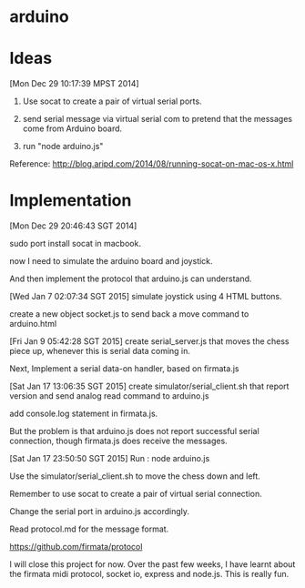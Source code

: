 arduino
=======

Ideas
=====
[Mon Dec 29 10:17:39 MPST 2014]

1. Use socat to create a pair of virtual serial ports.

2. send serial message via virtual serial com to pretend that the messages come from Arduino board.

3. run "node arduino.js"

Reference:
http://blog.aripd.com/2014/08/running-socat-on-mac-os-x.html

Implementation
==============

[Mon Dec 29 20:46:43 SGT 2014]

sudo port install socat in macbook.

now I need to simulate the arduino board and joystick.

And then implement the protocol that arduino.js can understand.

[Wed Jan  7 02:07:34 SGT 2015]
simulate joystick using 4 HTML buttons. 

create a new object socket.js to send back a move command to arduino.html

[Fri Jan  9 05:42:28 SGT 2015]
create serial_server.js that moves the chess piece up, whenever this is serial data coming in.

Next, Implement a serial data-on handler, based on firmata.js

[Sat Jan 17 13:06:35 SGT 2015]
create simulator/serial_client.sh that report version and send analog read command to arduino.js

add console.log statement in firmata.js.

But the problem is that arduino.js does not report successful serial connection, though firmata.js does receive the messages.

[Sat Jan 17 23:50:50 SGT 2015]
Run : node arduino.js

Use the simulator/serial_client.sh to move the chess down and left. 

Remember to use socat to create a pair of virtual serial connection. 

Change the serial port in arduino.js accordingly.

Read protocol.md for the message format.

https://github.com/firmata/protocol

I will close this project for now. Over the past few weeks, I have learnt about the firmata midi protocol, socket io, express and node.js. This is really fun.